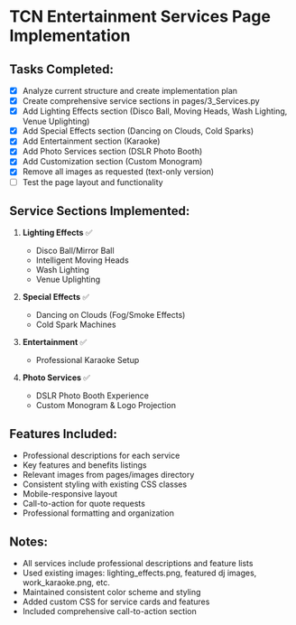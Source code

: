 # TCN Entertainment Services Page Implementation

## Tasks Completed:
- [x] Analyze current structure and create implementation plan
- [x] Create comprehensive service sections in pages/3_Services.py
- [x] Add Lighting Effects section (Disco Ball, Moving Heads, Wash Lighting, Venue Uplighting)
- [x] Add Special Effects section (Dancing on Clouds, Cold Sparks)
- [x] Add Entertainment section (Karaoke)
- [x] Add Photo Services section (DSLR Photo Booth)
- [x] Add Customization section (Custom Monogram)
- [x] Remove all images as requested (text-only version)
- [ ] Test the page layout and functionality

## Service Sections Implemented:
1. **Lighting Effects** ✅
   - Disco Ball/Mirror Ball
   - Intelligent Moving Heads
   - Wash Lighting
   - Venue Uplighting

2. **Special Effects** ✅
   - Dancing on Clouds (Fog/Smoke Effects)
   - Cold Spark Machines

3. **Entertainment** ✅
   - Professional Karaoke Setup

4. **Photo Services** ✅
   - DSLR Photo Booth Experience
   - Custom Monogram & Logo Projection

## Features Included:
- Professional descriptions for each service
- Key features and benefits listings
- Relevant images from pages/images directory
- Consistent styling with existing CSS classes
- Mobile-responsive layout
- Call-to-action for quote requests
- Professional formatting and organization

## Notes:
- All services include professional descriptions and feature lists
- Used existing images: lighting_effects.png, featured dj images, work_karaoke.png, etc.
- Maintained consistent color scheme and styling
- Added custom CSS for service cards and features
- Included comprehensive call-to-action section
